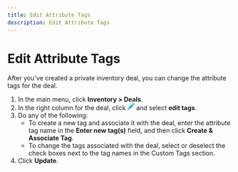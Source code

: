 ```yaml
---
title: Edit Attribute Tags
description: Edit Attribute Tags
---
```


# Edit Attribute Tags

<!-- Is this for any private inventory deal type, or only for smart ad serving deals? The deal type isn't shown in the Deals UI, so I can't tell. --> 

After you've created a private inventory deal, you can change the attribute tags for the deal.

1. In the main menu, click **Inventory > Deals**. 
1. In the right column for the deal, click ![Edit](/help/dsp/assets/edit.png) and select **edit tags**.
1. Do any of the following:
    * To create a new tag and associate it with the deal, enter the attribute tag name in the **Enter new tag(s)** field, and then click **Create & Associate Tag**.
    * To change the tags associated with the deal, select or deselect the check boxes next to the tag names in the Custom Tags section.
1. Click **Update**.
